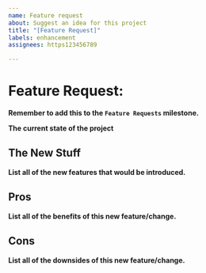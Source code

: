 ```yaml
---
name: Feature request
about: Suggest an idea for this project
title: "[Feature Request]"
labels: enhancement
assignees: https123456789

---
```


# Feature Request: 

**Remember to add this to the `Feature Requests` milestone.**

**The current state of the project**

## The New Stuff
**List all of the new features that would be introduced.**

## Pros
**List all of the benefits of this new feature/change.**

## Cons
**List all of the downsides of this new feature/change.**

